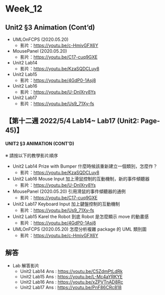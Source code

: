 # Week_12

## Unit2 §3 Animation (Cont’d)
   * UMLOnFCPS (2020.05.20) 
      * 影片：https://youtu.be/c-HmivGFX6Y
   * MousePanel (2020.05.20) 
      * 影片：https://youtu.be/C17-cuq9GXE
   * Unit2 Lab14
      * 影片：https://youtu.be/KzaSQDCLuy8
   * Unit2 Lab15   
      * 影片：https://youtu.be/4GdP0-1Asj8
   * Unit2 Lab16
      * 影片：https://youtu.be/U-DnIXry8Ys
   * Unit2 Lab17   
      * 影片：https://youtu.be/Us9_71Xy-fs
## 【第十二週 2022/5/4 Lab14~ Lab17 (Unit2: Page-45)】
#### UNIT2 §3 ANIMATION (CONT’D) 
※ 請按以下的教學影片順序
   * Unit2 Lab14 Prize with Bumper 什麼時候該重新建立一個類別，怎麼作？
      * 影片：https://youtu.be/KzaSQDCLuy8
   * Unit2 Lab16 Mouse Input 加上滑鼠控制的互動機制，新的事件傾聽器
      * 影片：https://youtu.be/U-DnIXry8Ys
   * MousePanel (2020.05.20) 引用滑鼠的事件傾聽器的通例
      * 影片：https://youtu.be/C17-cuq9GXE
   * Unit2 Lab17 Keyboard Input 加上鍵盤控制的互動機制
      * 影片：https://youtu.be/Us9_71Xy-fs
   * Unit2 Lab15 Karel the Robot 到底 Robot 是怎麼顯示 move 的動畫感
      * 影片：https://youtu.be/4GdP0-1Asj8
   * UMLOnFCPS (2020.05.20) 怎麼分析複雜 package 的 UML 類別圖
      * 影片：https://youtu.be/c-HmivGFX6Y
## 解答
  * Lab 解答影片
      * Unit2 Lab14 Ans : https://youtu.be/C5ZdmPtLdRk
      * Unit2 Lab15 Ans : https://youtu.be/L-Mc4aYRKYE
      * Unit2 Lab16 Ans : https://youtu.be/xZPVTnAD8Rc
      * Unit2 Lab17 Ans : https://youtu.be/PnF86CRc818
